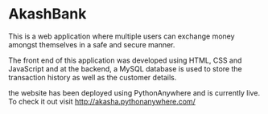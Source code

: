 # AkashBank

This is a web application where multiple users can exchange money amongst themselves in a safe and secure manner.

The front end of this application was developed using HTML, CSS and JavaScript and at the backend, a MySQL database is used to store the transaction history as well as the customer details.

the website has been deployed using PythonAnywhere and is currently live. To check it out visit http://akasha.pythonanywhere.com/
